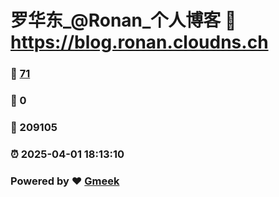 # 罗华东_@Ronan_个人博客 :link: https://blog.ronan.cloudns.ch 
### :page_facing_up: [71](https://blog.ronan.cloudns.ch/tag.html) 
### :speech_balloon: 0 
### :hibiscus: 209105 
### :alarm_clock: 2025-04-01 18:13:10 
### Powered by :heart: [Gmeek](https://github.com/Meekdai/Gmeek)

